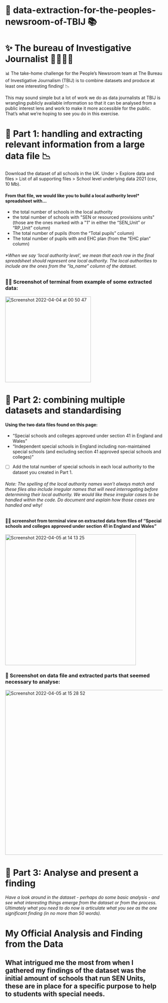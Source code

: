 # 🔖 data-extraction-for-the-peoples-newsroom-of-TBIJ 📚

# ✨ The bureau of Investigative Journalist 👩‍💼🎤📖

📊 The take-home challenge for the People’s Newsroom team at The Bureau of Investigative Journalism (TBIJ) is to combine datasets and produce at least one interesting finding! 📉

This may sound simple but a lot of work we do as data journalists at TBIJ is wrangling publicly available information so that it can be analysed from a public interest lens and work to make it more accessible for the public. That’s what we’re hoping to see you do in this exercise.

# 💠 Part 1: handling and extracting relevant information from a large data file 📉

Download the dataset of all schools in the UK. Under > Explore data and files > List of all supporting files > School level underlying data 2021 (csv, 10 Mb).

#### From that file, we would like you to build a local authority level* spreadsheet with...
- the total number of schools in the local authority
- the total number of schools with "SEN or resourced provisions units" (those are the ones marked with a "1" in either the “SEN_Unit” or “RP_Unit” column)
- The total number of pupils (from the “Total pupils” column)
- The total number of pupils with and EHC plan (from the “EHC plan” column)

###### *When we say ‘local authority level’, we mean that each row in the final spreadsheet should represent one local authority. The local authorities to include are the ones from the “la_name” column of the dataset.

### 🧑‍💻 Screenshot of terminal from example of some extracted data:

<img width="274" alt="Screenshot 2022-04-04 at 00 50 47" src="https://user-images.githubusercontent.com/45575016/161454422-9a4a4566-ef35-4d3d-9ed3-d2427ec60dbd.png">

# 💠 Part 2: combining multiple datasets and standardising

#### Using the two data files found on this page:
 - “Special schools and colleges approved under section 41 in England and Wales”
 - “Independent special schools in England including non-maintained special schools (and excluding section 41 approved special schools and colleges)”

- [ ] Add the total number of special schools in each local authority to the dataset you created in Part 1.

###### Note: The spelling of the local authority names won’t always match and these files also include irregular names that will need interrogating before determining their local authority. We would like these irregular cases to be handled within the code. Do document and explain how those cases are handled and why! 

#### 🧑‍🎓 screenshot from terminal view on extracted data from files of “Special schools and colleges approved under section 41 in England and Wales”

<img width="418" alt="Screenshot 2022-04-05 at 14 13 25" src="https://user-images.githubusercontent.com/45575016/161762864-e9e06ccb-cf72-4405-801f-5cf15affcb5a.png">

### 🏫 Screenshot on data file and extracted parts that seemed necessary to analyse:

<img width="527" alt="Screenshot 2022-04-05 at 15 28 52" src="https://user-images.githubusercontent.com/45575016/161777722-ee54132f-7881-411a-9f97-d984d0eb44d8.png">


# 💠 Part 3: Analyse and present a finding


###### Have a look around in the dataset - perhaps do some basic analysis - and see what interesting things emerge from the dataset or from the process. Ultimately what you need to do now is articulate what you see as the one significant finding (in no more than 50 words). 

# My Official Analysis and Finding from the Data

## What intrigued me the most from when I gathered my findings of the dataset was the initial amount of schools that run SEN Units, these are in place for a specific purpose to help to students with special needs. 

